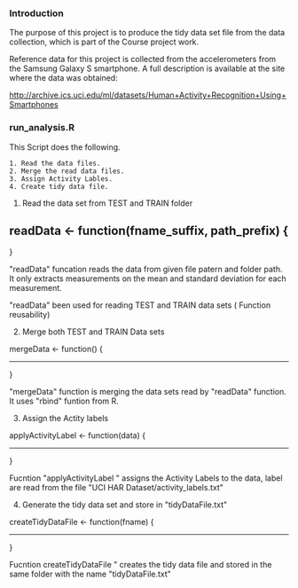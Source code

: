 ### Introduction

The purpose of this project is to produce the tidy data set file from the data collection, which is part of the Course project work.

Reference data for this project is collected from the accelerometers from the Samsung Galaxy S smartphone. A full description is available at the site where the data was obtained:

http://archive.ics.uci.edu/ml/datasets/Human+Activity+Recognition+Using+Smartphones 


### run_analysis.R 

This Script does the following. 

    1. Read the data files.
    2. Merge the read data files.
    3. Assign Activity Lables.
    4. Create tidy data file.


 
1.  Read the data set from TEST  and TRAIN folder 


readData <- function(fname_suffix, path_prefix) { 
--------
}

"readData" funcation reads the data from given file patern and folder path. It only extracts measurements on the mean and standard deviation for each measurement. 

"readData" been used for reading TEST and TRAIN data sets ( Function reusability)



2.   Merge both TEST and TRAIN Data sets

<!-- -->

mergeData <- function() {

---

}
 
"mergeData" function is merging the data sets read by "readData" function. It uses "rbind" funtion from R.



3.  Assign the Actity labels

<!-- -->
applyActivityLabel <- function(data) {

---

}

Fucntion "applyActivityLabel " assigns the Activity Labels to the data, label are read from the file "UCI HAR Dataset/activity_labels.txt"




4.  Generate the tidy data set and store in "tidyDataFile.txt"

<!-- -->

createTidyDataFile <- function(fname) {

----

 }


Fucntion createTidyDataFile " creates the tidy data file and stored in the same folder with the name "tidyDataFile.txt"

